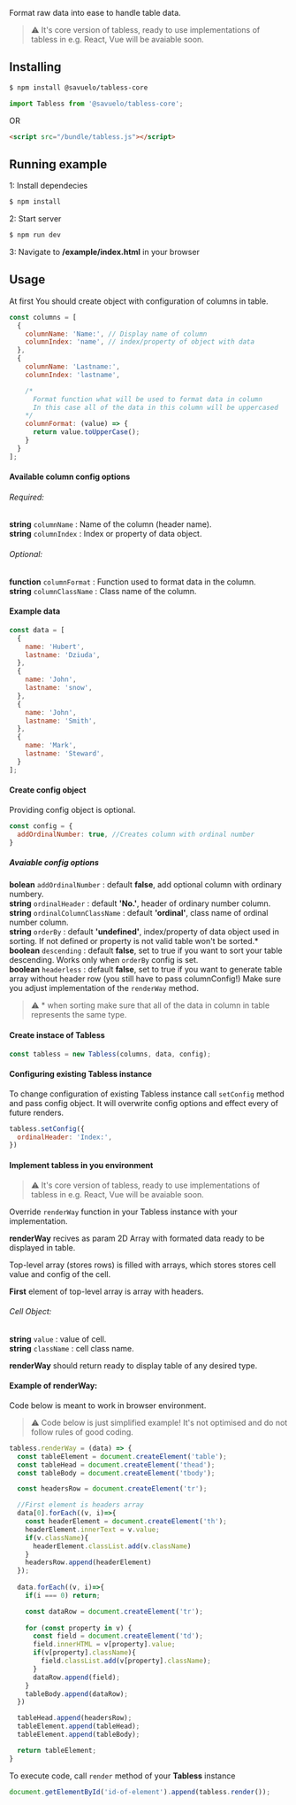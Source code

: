 Format raw data into ease to handle table data.

> :warning: It's core version of tabless, ready to use implementations of tabless in e.g. React, Vue will be avaiable soon.
## Installing 
```bash
$ npm install @savuelo/tabless-core
```

```javascript
import Tabless from '@savuelo/tabless-core';
```
OR
```html
<script src="/bundle/tabless.js"></script>
```
## Running example

1: Install dependecies
```bash
$ npm install
```
2: Start server
```bash
$ npm run dev
```
3: Navigate to **/example/index.html** in your browser

## Usage

At first You should create object with configuration of columns in table.

```javascript
const columns = [ 
  {
    columnName: 'Name:', // Display name of column
    columnIndex: 'name', // index/property of object with data
  },
  {
    columnName: 'Lastname:',
    columnIndex: 'lastname',

    /*
      Format function what will be used to format data in column
      In this case all of the data in this column will be uppercased
    */
    columnFormat: (value) => {
      return value.toUpperCase();
    }
  }
];
```

#### Available column config options

###### Required:
**string** `columnName` : Name of the column (header name).   
**string** `columnIndex` : Index or property of data object.  

###### Optional:
**function** `columnFormat` : Function used to format data in the column.  
**string** `columnClassName` : Class name of the column.  

#### Example data
```javascript
const data = [
  {
    name: 'Hubert', 
    lastname: 'Dziuda', 
  },
  {
    name: 'John',
    lastname: 'snow',
  },
  {
    name: 'John', 
    lastname: 'Smith', 
  },
  {
    name: 'Mark',
    lastname: 'Steward', 
  }
];
```
#### Create config object
Providing config object is optional.

```javascript
const config = {
  addOrdinalNumber: true, //Creates column with ordinal number
}
```
##### Avaiable config options
**bolean** `addOrdinalNumber` : default **false**, add optional column with ordinary numbery.  
**string** `ordinalHeader` : default **'No.'**, header of ordinary number column.  
**string** `ordinalColumnClassName` : default **'ordinal'**, class name of ordinal number column.  
**string** `orderBy` : default **'undefined'**, index/property of data object used in sorting. If not defined or property is not valid table won't be sorted.*
**boolean** `descending` : default **false**, set to true if you want to sort your table descending. Works only when `orderBy` config is set.    
**boolean** `headerless` : default **false**, set to true if you want to generate table array without header row (you still have to pass columnConfig!) Make sure you adjust implementation of the `renderWay` method.    


> :warning: * when sorting make sure that all of the data in column in table represents the same type.


#### Create instace of Tabless
```javascript
const tabless = new Tabless(columns, data, config);
```

#### Configuring existing Tabless instance
To change configuration of existing Tabless instance call `setConfig` method and pass config object. It will overwrite config options and effect every of future renders.
```javascript
tabless.setConfig({
  ordinalHeader: 'Index:',
})
```
#### Implement tabless in you environment

> :warning: It's core version of tabless, ready to use implementations of tabless in e.g. React, Vue will be avaiable soon.

Override `renderWay` function in your Tabless instance with your implementation. 

**renderWay** recives as param 2D Array with formated data ready to be displayed in table. 

Top-level array (stores rows) is filled with arrays, which stores stores cell value and config of the cell. 

**First** element of top-level array is array with headers.

###### Cell Object: 
**string** `value` : value of cell.  
**string** `className` : cell class name.  

**renderWay** should return ready to display table of any desired type.


#### Example of renderWay:
Code below is meant to work in browser environment.

> :warning: Code below is just simplified example! It's not optimised and do not follow rules of good coding.

```javascript
tabless.renderWay = (data) => {
  const tableElement = document.createElement('table');
  const tableHead = document.createElement('thead');
  const tableBody = document.createElement('tbody');

  const headersRow = document.createElement('tr');

  //First element is headers array
  data[0].forEach((v, i)=>{
    const headerElement = document.createElement('th');
    headerElement.innerText = v.value;
    if(v.className){
      headerElement.classList.add(v.className)
    }
    headersRow.append(headerElement)
  });
  
  data.forEach((v, i)=>{
    if(i === 0) return;

    const dataRow = document.createElement('tr');
    
    for (const property in v) {
      const field = document.createElement('td');
      field.innerHTML = v[property].value;
      if(v[property].className){
        field.classList.add(v[property].className);
      }
      dataRow.append(field);
    }
    tableBody.append(dataRow);
  })

  tableHead.append(headersRow);
  tableElement.append(tableHead);
  tableElement.append(tableBody);

  return tableElement;
}
```

To execute code, call `render` method of your **Tabless** instance
```javascript
document.getElementById('id-of-element').append(tabless.render());
```